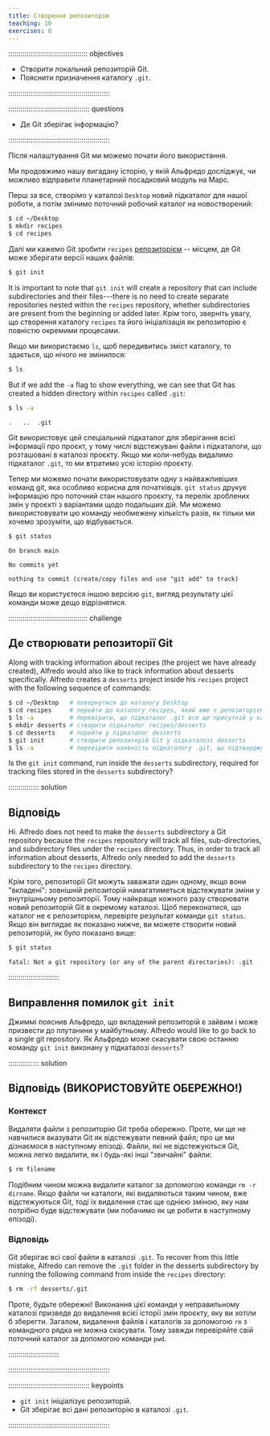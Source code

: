 ```yaml
---
title: Створення репозиторію
teaching: 10
exercises: 0
---
```


::::::::::::::::::::::::::::::::::::::: objectives

- Створити локальний репозиторій Git.
- Пояснити призначення каталогу `.git`.

::::::::::::::::::::::::::::::::::::::::::::::::::

:::::::::::::::::::::::::::::::::::::::: questions

- Де Git зберігає інформацію?

::::::::::::::::::::::::::::::::::::::::::::::::::

Після налаштування Git ми можемо почати його використання.

Ми продовжимо нашу вигадану історію, у якій Альфредо досліджує, чи можливо відправити планетарний посадковий модуль на Марс.

Перш за все, створімо у каталозі `Desktop` новий підкаталог для нашої роботи, а потім змінимо поточний робочий каталог на новостворений:

```bash
$ cd ~/Desktop
$ mkdir recipes
$ cd recipes
```

Далі ми кажемо Git зробити `recipes` [репозиторієм](../learners/reference.md#repository)
\-- місцем, де Git може зберігати версії наших файлів:

```bash
$ git init
```

It is important to note that `git init` will create a repository that
can include subdirectories and their files---there is no need to create
separate repositories nested within the `recipes` repository, whether
subdirectories are present from the beginning or added later. Крім того, зверніть увагу, що створення каталогу `recipes` та його ініціалізація як репозиторію є повністю окремими процесами.

Якщо ми використаємо `ls`, щоб передивитись зміст каталогу, то здається, що нічого не змінилося:

```bash
$ ls
```

But if we add the `-a` flag to show everything,
we can see that Git has created a hidden directory within `recipes` called `.git`:

```bash
$ ls -a
```

```output
.	..	.git
```

Git використовує цей спеціальний підкаталог для зберігання всієї інформації про проєкт, у тому числі відстежувані файли і підкаталоги, що розташовані в каталозі проєкту.
Якщо ми коли-небудь видалимо підкаталог `.git`, то ми втратимо усю історію проєкту.

Тепер ми можемо почати використовувати одну з найважливіших команд git, яка особливо корисна для початківців. `git status` друкує інформацію про поточний стан нашого проєкту, та перелік зроблених змін у проєкті з варіантами щодо подальших дій. Ми можемо використовувати цю команду необмежену кількість разів, як тільки ми хочемо зрозуміти, що відбувається.

```bash
$ git status
```

```output
On branch main

No commits yet

nothing to commit (create/copy files and use "git add" to track)
```

Якщо ви користуєтеся іншою версією `git`, вигляд результату цієї команди може дещо відрізнятися.

:::::::::::::::::::::::::::::::::::::::  challenge

## Де створювати репозиторії Git

Along with tracking information about recipes (the project we have already created),
Alfredo would also like to track information about desserts specifically.
Alfredo creates a `desserts` project inside his `recipes`
project with the following sequence of commands:

```bash
$ cd ~/Desktop   # повернутися до каталогу Desktop
$ cd recipes     # перейти до каталогу recipes, який вже є репозиторієм Git
$ ls -a          # перевірити, що підкаталог .git все ще присутній у каталозі recipes
$ mkdir desserts # створити підкаталог recipes/desserts
$ cd desserts    # перейти у підкаталог desserts
$ git init       # створити репозиторій Git у підкаталозі desserts
$ ls -a          # перевірити наявність підкаталогу .git, що підтверджує створення нового репозиторію
```

Is the `git init` command, run inside the `desserts` subdirectory, required for
tracking files stored in the `desserts` subdirectory?

:::::::::::::::  solution

## Відповідь

Ні. Alfredo does not need to make the `desserts` subdirectory a Git repository
because the `recipes` repository will track all files, sub-directories, and
subdirectory files under the `recipes` directory.  Thus, in order to track
all information about desserts, Alfredo only needed to add the `desserts` subdirectory
to the `recipes` directory.

Крім того, репозиторії Git можуть заважати один одному, якщо вони "вкладені": зовнішній репозиторій намагатиметься відстежувати зміни у внутрішньому репозиторії. Тому найкраще кожного разу створювати новий репозиторій Git в окремому каталозі. Щоб переконатися, що каталог не є репозиторієм, перевірте результат команди `git status`. Якщо він виглядає як показано нижче, ви можете створити новий репозиторій, як було показано вище:

```bash
$ git status
```

```output
fatal: Not a git repository (or any of the parent directories): .git
```

:::::::::::::::::::::::::

## Виправлення помилок `git init`

Джиммі пояснив Альфредо, що вкладений репозиторій є зайвим і може призвести до плутанини у майбутньому. Alfredo would like to go back to a single git repository. Як Альфредо може скасувати свою останню команду `git init` виконану у підкаталозі `desserts`?

:::::::::::::::  solution

## Відповідь (ВИКОРИСТОВУЙТЕ ОБЕРЕЖНО!)

### Контекст

Видаляти файли з репозиторію Git треба обережно. Проте, ми ще не навчилися вказувати Git як відстежувати певний файл; про це ми дізнаємося в наступному епізоді. Файли, які не відстежуються Git, можна легко видалити, як і будь-які інші "звичайні" файли:

```bash
$ rm filename
```

Подібним чином можна видалити каталог за допомогою команди `rm -r dirname`.
Якщо файли чи каталоги, які видаляються таким чином, вже відстежуються Git, тоді їх видалення стає ще однією зміною, яку нам потрібно буде відстежувати (ми побачимо як це робити в наступному епізоді).

### Відповідь

Git зберігає всі свої файли в каталозі `.git`.
To recover from this little mistake, Alfredo can remove the `.git`
folder in the desserts subdirectory by running the following command from inside the `recipes` directory:

```bash
$ rm -rf desserts/.git
```

Проте, будьте обережні! Виконання цієї команди у неправильному каталозі призведе до видалення всієї історії змін проєкту, яку ви хотіли б зберегти.
Загалом, видалення файлів і каталогів за допомогою `rm` з командного рядка не можна скасувати.
Тому завжди перевіряйте свій поточний каталог за допомогою команди `pwd`.

:::::::::::::::::::::::::

::::::::::::::::::::::::::::::::::::::::::::::::::

:::::::::::::::::::::::::::::::::::::::: keypoints

- `git init` ініціалізує репозиторій.
- Git зберігає всі дані репозиторію в каталозі `.git`.

::::::::::::::::::::::::::::::::::::::::::::::::::
